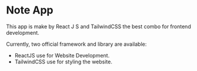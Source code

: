 # Note App

This app is make by React J S and TailwindCSS the best combo for frontend development.

Currently, two official framework and  library are available:

- ReactJS use for Website Development.
- TailwindCSS use for styling the website.
